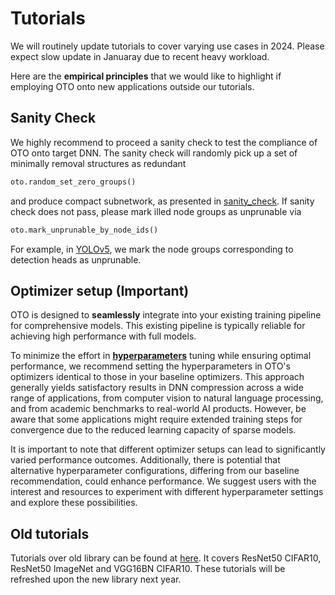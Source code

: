 # Tutorials

We will routinely update tutorials to cover varying use cases in 2024. Please expect slow update in Januaray due to recent heavy workload. 

Here are the **empirical principles** that we would like to highlight if employing OTO onto new applications outside our tutorials.

## Sanity Check

We highly recommend to proceed a sanity check to test the compliance of OTO onto target DNN. The sanity check will randomly pick up a set of minimally removal structures as redundant 

```python
oto.random_set_zero_groups()
```
and produce compact subnetwork, as presented in [sanity_check](https://github.com/tianyic/only_train_once/blob/main/sanity_check/test_resnet18.py). If sanity check does not pass, please mark illed node groups as unprunable via

```python
oto.mark_unprunable_by_node_ids()
```
For example, in [YOLOv5](https://github.com/tianyic/only_train_once/blob/main/sanity_check/test_yolov5.py), we mark the node groups corresponding to detection heads as unprunable. 

## Optimizer setup (Important)

OTO is designed to **seamlessly** integrate into your existing training pipeline for comprehensive models. This existing pipeline is typically reliable for achieving high performance with full models.

To minimize the effort in [**hyperparameters**](https://github.com/tianyic/only_train_once/blob/cbb3d3dccf95c383e9cddcbaf8592cf3db13817b/only_train_once/__init__.py#L47) tuning while ensuring optimal performance, we recommend setting the hyperparameters in OTO's optimizers identical to those in your baseline optimizers. This approach generally yields satisfactory results in DNN compression across a wide range of applications, from computer vision to natural language processing, and from academic benchmarks to real-world AI products. However, be aware that some applications might require extended training steps for convergence due to the reduced learning capacity of sparse models.

It is important to note that different optimizer setups can lead to significantly varied performance outcomes. Additionally, there is potential that alternative hyperparameter configurations, differing from our baseline recommendation, could enhance performance. We suggest users with the interest and resources to experiment with different hyperparameter settings and explore these possibilities.


## Old tutorials 

Tutorials over old library can be found at [here](https://github.com/tianyic/only_train_once/tree/otov2_legacy_backup/tutorials). It covers ResNet50 CIFAR10, ResNet50 ImageNet and VGG16BN CIFAR10. These tutorials will be refreshed upon the new library next year. 